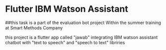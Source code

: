 # Flutter IBM Watson Assistant 
 
 ##this task is a part of the evaluation bot project Within the summer training at Smart Methods Company
 
this project is a flutter app called "jawab" integrating IBM watson assistant chatbot with "text to speech" and "speech to text" libriries

